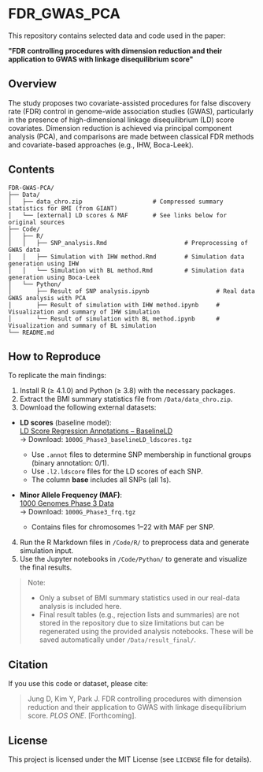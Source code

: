 # FDR_GWAS_PCA

This repository contains selected data and code used in the paper:

**"FDR controlling procedures with dimension reduction and their application to GWAS with linkage disequilibrium score"**

## Overview

The study proposes two covariate-assisted procedures for false discovery rate (FDR) control in genome-wide association studies (GWAS), particularly in the presence of high-dimensional linkage disequilibrium (LD) score covariates. Dimension reduction is achieved via principal component analysis (PCA), and comparisons are made between classical FDR methods and covariate-based approaches (e.g., IHW, Boca-Leek).

## Contents

```
FDR-GWAS-PCA/
├── Data/
│   ├── data_chro.zip                    # Compressed summary statistics for BMI (from GIANT)
│   └── [external] LD scores & MAF       # See links below for original sources
├── Code/
│   ├── R/
│   │   ├── SNP_analysis.Rmd                      # Preprocessing of GWAS data
│   │   ├── Simulation with IHW method.Rmd        # Simulation data generation using IHW
│   │   └── Simulation with BL method.Rmd         # Simulation data generation using Boca-Leek
│   └── Python/
│       ├── Result of SNP analysis.ipynb                   # Real data GWAS analysis with PCA
│       ├── Result of simulation with IHW method.ipynb     # Visualization and summary of IHW simulation
│       └── Result of simulation with BL method.ipynb      # Visualization and summary of BL simulation
└── README.md
```

## How to Reproduce

To replicate the main findings:

1. Install R (≥ 4.1.0) and Python (≥ 3.8) with the necessary packages.
2. Extract the BMI summary statistics file from `/Data/data_chro.zip`.
3. Download the following external datasets:
  - **LD scores** (baseline model):  
    [LD Score Regression Annotations – BaselineLD](https://alkesgroup.broadinstitute.org/LDSCORE/)  
    → Download: `1000G_Phase3_baselineLD_ldscores.tgz`  
    - Use `.annot` files to determine SNP membership in functional groups (binary annotation: 0/1).  
    - Use `.l2.ldscore` files for the LD scores of each SNP.  
    - The column **base** includes all SNPs (all 1s).
  
  - **Minor Allele Frequency (MAF)**:  
    [1000 Genomes Phase 3 Data](https://alkesgroup.broadinstitute.org/LDSCORE/)  
    → Download: `1000G_Phase3_frq.tgz`  
    - Contains files for chromosomes 1–22 with MAF per SNP.

4. Run the R Markdown files in `/Code/R/` to preprocess data and generate simulation input.
5. Use the Jupyter notebooks in `/Code/Python/` to generate and visualize the final results.

> Note:
> - Only a subset of BMI summary statistics used in our real-data analysis is included here.  
> - Final result tables (e.g., rejection lists and summaries) are not stored in the repository due to size limitations but can be regenerated using the provided analysis notebooks. These will be saved automatically under `/Data/result_final/`.

## Citation

If you use this code or dataset, please cite:

> Jung D, Kim Y, Park J. FDR controlling procedures with dimension reduction and their application to GWAS with linkage disequilibrium score. *PLOS ONE*. [Forthcoming].

## License

This project is licensed under the MIT License (see `LICENSE` file for details).

